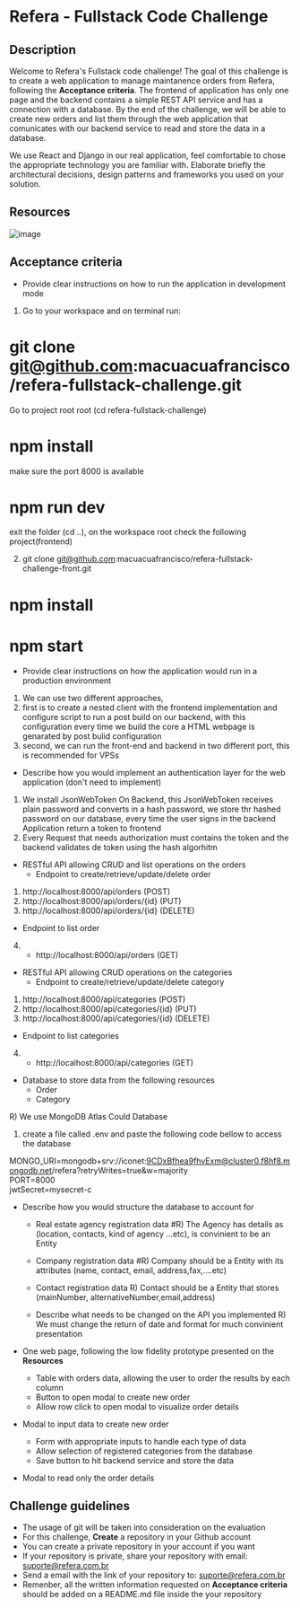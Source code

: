 # Refera - Fullstack Code Challenge

## Description

Welcome to Refera's Fullstack code challenge! The goal of this challenge is to create a web application to manage maintanence orders from Refera, following the **Acceptance criteria**. The frontend of application has only one page and the backend contains a simple REST API service and has a connection with a database. By the end of the challenge, we will be able to create new orders and list them through the web application that comunicates with our backend service to read and store the data in a database.

We use React and Django in our real application, feel comfortable to chose the appropriate technology you are familiar with. Elaborate briefly the architectural decisions, design patterns and frameworks you used on your solution.


## Resources

![image](https://user-images.githubusercontent.com/10841710/141149769-d2bef978-7073-4ac7-b0af-6c0c8c7b6fe8.png)


## Acceptance criteria

- Provide clear instructions on how to run the application in development mode

1) Go to your workspace and on terminal run:<br/>
# git clone git@github.com:macuacuafrancisco/refera-fullstack-challenge.git<br/>
 Go to project root root (cd refera-fullstack-challenge)<br/>
# npm install<br/>
  make sure the port 8000 is available<br/>
# npm run dev<br/>
 exit the folder (cd ..), on the workspace root check the following project(frontend)<br/>

2) git clone git@github.com:macuacuafrancisco/refera-fullstack-challenge-front.git<br/>
# npm install<br/>
# npm start<br/>

- Provide clear instructions on how the application would run in a production environment

1) We can use two different approaches, <br/>
2) first is to create a nested client with the frontend implementation and configure script to run a post build on our backend, with this configuration every time we build the core a HTML webpage is genarated by post bulid configuration<br/>
3) second, we can run the front-end and backend in two different port, this is recommended for VPSs<br/>

- Describe how you would implement an authentication layer for the web application (don't need to implement)

1) We install  JsonWebToken On Backend, this JsonWebToken receives plain password and converts in a hash password, we store thr hashed password on our database, every time the user signs in  the backend Application return a token to frontend<br/>
2) Every Request that needs authorization must contains the token and the backend validates de token using the hash algorhitm<br/>


- RESTful API allowing CRUD and list operations on the orders
  - Endpoint to create/retrieve/update/delete order
1) http://localhost:8000/api/orders (POST)<br/>
2) http://localhost:8000/api/orders/{id} (PUT)<br/>
3) http://localhost:8000/api/orders/{id} (DELETE)<br/>

  - Endpoint to list order
4)  - http://localhost:8000/api/orders (GET)<br/>


- RESTful API allowing CRUD operations on the categories
  - Endpoint to create/retrieve/update/delete category
1) http://localhost:8000/api/categories (POST)<br/>
2) http://localhost:8000/api/categories/{id} (PUT)<br/>
3) http://localhost:8000/api/categories/{id} (DELETE)<br/>


  - Endpoint to list categories
4)  - http://localhost:8000/api/categories (GET)<br/>


- Database to store data from the following resources
  - Order
  - Category

R) We use MongoDB Atlas Could Database<br/>
1) create a file called .env and paste the following code bellow to access the database<br/>

MONGO_URI=mongodb+srv://iconet:9CDxBfhea9fhvExm@cluster0.f8hf8.mongodb.net/refera?retryWrites=true&w=majority<br/>
PORT=8000<br/>
jwtSecret=mysecret-c<br/>

- Describe how you would structure the database to account for 
  - Real estate agency registration data
  #R) The Agency has details as (location, contacts, kind of agency ...etc), is convinient to be an Entity<br/>

  - Company registration data
  #R) Company should be a Entity with its  attributes (name, contact, email, address,fax,....etc)<br/>
  
  - Contact registration data
  R) Contact should be a Entity that stores (mainNumber, alternativeNumber,email,address)<br/>
    
  - Describe what needs to be changed on the API you implemented
R) We must change the return of date and format for much convinient presentation<br/>

- One web page, following the low fidelity prototype presented on the **Resources**
  - Table with orders data, allowing the user to order the results by each column
  - Button to open modal to create new order
  - Allow row click to open modal to visualize order details
- Modal to input data to create new order
  - Form with appropriate inputs to handle each type of data
  - Allow selection of registered categories from the database
  - Save button to hit backend service and store the data
- Modal to read only the order details

## Challenge guidelines

- The usage of git will be taken into consideration on the evaluation
- For this challenge, **Create** a repository in your Github account
- You can create a private repository in your account if you want
- If your repository is private, share your repository with email: suporte@refera.com.br
- Send a email with the link of your repository to: suporte@refera.com.br
- Remenber, all the written information requested on **Acceptance criteria** should be added on a README.md file inside the your repository
